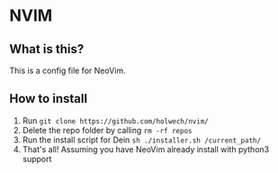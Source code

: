 # NVIM
## What is this?
This is a config file for NeoVim.

## How to install
1. Run `git clone https://github.com/holwech/nvim/`
2. Delete the repo folder by calling `rm -rf repos`
3. Run the install script for Dein `sh ./installer.sh /current_path/`
4. That's all! Assuming you have NeoVim already install with python3 support
